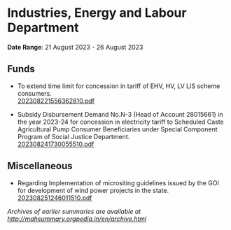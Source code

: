 # Industries, Energy and Labour Department

**Date Range**: 21 August 2023 - 26 August 2023


## Funds
- To extend time limit for concession in tariff of EHV, HV, LV LIS scheme consumers.\
  [202308221556362810.pdf](https://gr.maharashtra.gov.in/Site/Upload/Government%20Resolutions/English/202308221556362810.pdf)

- Subsidy Disbursement Demand No.N-3 (Head of Account 28015661) in the year 2023-24 for concession in electricity tariff to Scheduled Caste Agricultural Pump Consumer Beneficiaries under Special Component Program of Social Justice Department.\
  [202308241730055510.pdf](https://gr.maharashtra.gov.in/Site/Upload/Government%20Resolutions/English/202308241730055510.pdf)

## Miscellaneous
- Regarding Implementation of micrositing guidelines issued by the GOI for development of wind power projects in the state.\
  [202308251246011510.pdf](https://gr.maharashtra.gov.in/Site/Upload/Government%20Resolutions/English/202308251246011510.pdf)


*Archives of earlier summaries are available at http://mahsummary.orgpedia.in/en/archive.html*